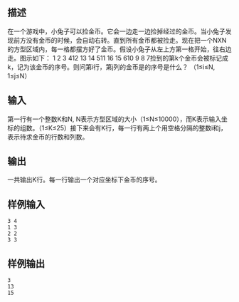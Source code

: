 ## 描述


在一个游戏中，小兔子可以捡金币。它会一边走一边捡掉经过的金币。当小兔子发现前方没有金币的时候，会自动右转。直到所有金币都被捡走。现在把一个NХN的方型区域内，每一格都摆方好了金币。假设小兔子从左上方第一格开始，往右边走。图示如下： 1     2     3     412    13    14     511    16    15     610     9     8     7捡到的第k个金币会被标记成k，记为该金币的序号。则问第i行，第j列的金币是的序号是什么？ （1≤i≤N, 1≤j≤N）

## 输入


第一行有一个整数K和N, N表示方型区域的大小（1≤N≤10000），而K表示输入坐标的组数。（1≤K≤25）接下来会有K行，每一行有两上个用空格分隔的整数i和j，表示待求金币的行数和列数。

## 输出


一共输出K行。每一行输出一个对应坐标下金币的序号。

## 样例输入


```
3 4
1 3
2 2
3 3

```


## 样例输出


```
3
13
15

```



